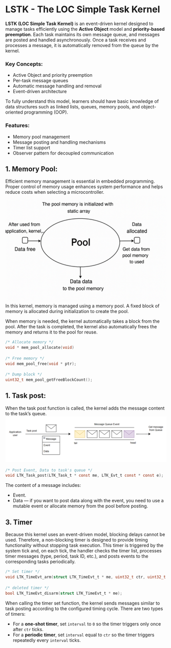 # LSTK - The LOC Simple Task Kernel

**LSTK (LOC Simple Task Kernel)** is an event-driven kernel designed to manage tasks efficiently using the **Active Object** model and **priority-based preemption**. Each task maintains its own message queue, and messages are posted and handled asynchronously. Once a task receives and processes a message, it is automatically removed from the queue by the kernel.

### Key Concepts:
- Active Object and priority preemption  
- Per-task message queues  
- Automatic message handling and removal  
- Event-driven architecture  

To fully understand this model, learners should have basic knowledge of data structures such as linked lists, queues, memory pools, and object-oriented programming (OOP).

### Features:
- Memory pool management  
- Message posting and handling mechanisms  
- Timer list support  
- Observer pattern for decoupled communication  

## 1. Memory Pool:
<!-- Add your description for memory pool here -->
Efficient memory management is essential in embedded programming. Proper control of memory usage enhances system performance and helps reduce costs when selecting a microcontroller.
![Architecture Diagram](Image/pool_Memory.png)
In this kernel, memory is managed using a memory pool. A fixed block of memory is allocated during initialization to create the pool.

When memory is needed, the kernel automatically takes a block from the pool. After the task is completed, the kernel also automatically frees the memory and returns it to the pool for reuse.

```c
/* Allocate memory */
void * mem_pool_allocate(void)

/* Free memory */
void mem_pool_free(void * ptr);

/* Dump block */
uint32_t mem_pool_getFreeBlockCount();
```

## 1. Task post:
When the task post function is called, the kernel adds the message content to the task’s queue.
![Architecture Diagram](Image/Task.png)
```c
/* Post Event, Data to task's queue */
void LTK_Task_post(LTK_Task_t * const me, LTK_Evt_t const * const e);
```
The content of a message includes:
- Event.
- Data — if you want to post data along with the event, you need to use a mutable event or allocate memory from the pool before posting.

## 3. Timer
Because this kernel uses an event-driven model, blocking delays cannot be used. Therefore, a non-blocking timer is designed to provide timing functionality without stopping task execution.
This timer is triggered by the system tick and, on each tick, the handler checks the timer list, processes timer messages (type, period, task ID, etc.), and posts events to the corresponding tasks periodically.
```c
/* Set timer */
void LTK_TimeEvt_arm(struct LTK_TimeEvt_t * me, uint32_t ctr, uint32_t interval);

/* deleted timer */
bool LTK_TimeEvt_disarm(struct LTK_TimeEvt_t * me);
```
When calling the timer set function, the kernel sends messages similar to task posting according to the configured timing cycle. There are two types of timers:

- For a **one-shot timer**, set `interval` to `0` so the timer triggers only once after `ctr` ticks.  
- For a **periodic timer**, set `interval` equal to `ctr` so the timer triggers repeatedly every `interval` ticks.
